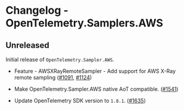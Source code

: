# Changelog - OpenTelemetry.Samplers.AWS

## Unreleased

Initial release of `OpenTelemetry.Sampler.AWS`.

* Feature - AWSXRayRemoteSampler - Add support for AWS X-Ray remote sampling
  ([#1091](https://github.com/open-telemetry/opentelemetry-dotnet-contrib/pull/1091),
   [#1124](https://github.com/open-telemetry/opentelemetry-dotnet-contrib/pull/1124))

* Make OpenTelemetry.Sampler.AWS native AoT compatible.
  ([#1541](https://github.com/open-telemetry/opentelemetry-dotnet-contrib/pull/1541))

* Update OpenTelemetry SDK version to `1.8.1`.
  ([#1635](https://github.com/open-telemetry/opentelemetry-dotnet-contrib/pull/1635))
